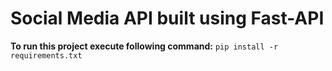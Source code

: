 # Social Media API built using Fast-API

**To run this project execute following command:**
`pip install -r requirements.txt`
